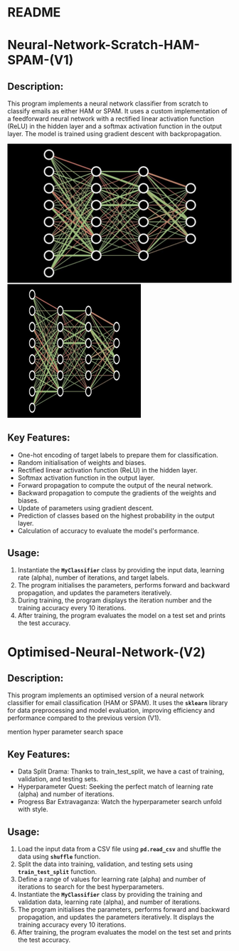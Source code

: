 # README

# **Neural-Network-Scratch-HAM-SPAM-(V1)**

## **Description:**

This program implements a neural network classifier from scratch to classify emails as either HAM or SPAM. It uses a custom implementation of a feedforward neural network with a rectified linear activation function (ReLU) in the hidden layer and a softmax activation function in the output layer. The model is trained using gradient descent with backpropagation.

![Image of Neural Network - ref 3 Blue1Brown](data/NN_pic.png)
<img src="data/NN_pic.png" height="300" width="300" >

## **Key Features:**

- One-hot encoding of target labels to prepare them for classification.
- Random initialisation of weights and biases.
- Rectified linear activation function (ReLU) in the hidden layer.
- Softmax activation function in the output layer.
- Forward propagation to compute the output of the neural network.
- Backward propagation to compute the gradients of the weights and biases.
- Update of parameters using gradient descent.
- Prediction of classes based on the highest probability in the output layer.
- Calculation of accuracy to evaluate the model's performance.

## **Usage:**

1. Instantiate the **`MyClassifier`** class by providing the input data, learning rate (alpha), number of iterations, and target labels.
2. The program initialises the parameters, performs forward and backward propagation, and updates the parameters iteratively.
3. During training, the program displays the iteration number and the training accuracy every 10 iterations.
4. After training, the program evaluates the model on a test set and prints the test accuracy.

# **Optimised-Neural-Network-(V2)**

## **Description:**

This program implements an optimised version of a neural network classifier for email classification (HAM or SPAM). It uses the **`sklearn`** library for data preprocessing and model evaluation, improving efficiency and performance compared to the previous version (V1).

mention hyper parameter search space 

## **Key Features:**
- Data Split Drama: Thanks to train_test_split, we have a cast of training, validation, and testing sets.
- Hyperparameter Quest: Seeking the perfect match of learning rate (alpha) and number of iterations.
- Progress Bar Extravaganza: Watch the hyperparameter search unfold with style.


## **Usage:**

1. Load the input data from a CSV file using **`pd.read_csv`** and shuffle the data using **`shuffle`** function.
2. Split the data into training, validation, and testing sets using **`train_test_split`** function.
3. Define a range of values for learning rate (alpha) and number of iterations to search for the best hyperparameters.
4. Instantiate the **`MyClassifier`** class by providing the training and validation data, learning rate (alpha), and number of iterations.
5. The program initialises the parameters, performs forward and backward propagation, and updates the parameters iteratively. It displays the training accuracy every 10 iterations.
6. After training, the program evaluates the model on the test set and prints the test accuracy.
